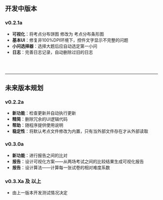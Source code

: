
## 开发中版本 
### v0.2.1a
* **可视化**：将考点分布饼图 修改为 考点分布条形图
* **基本UI**：修复非100%DPI环境下，控件文字显示不完整的问题
* **小问选择器**：选择大题后应自动选定第一小问
* **日志**：完善日志记录，自动删除过旧的日志

<br><br>
<hr>

## 未来版本规划

### v0.2.2a
* **新功能**：检查更新并自动执行更新
* **精简**：删除冗余的UI逻辑代码
* **帮助**：随程序提供使用说明
* **稳定性**：将默认考点文件修改为内置，只有当外部文件存在才从外部读取

### v0.3.0a
* **新功能**：进行报告之间的比对
* **报告**：设计可视化方案——从两场考试之间的比较结果生成可视化报告
* **报告**：设计算法——计算每一张试卷的相对难度系数

### v0.3.Xa 及 以上
* 由上一版本开发测试情况决定